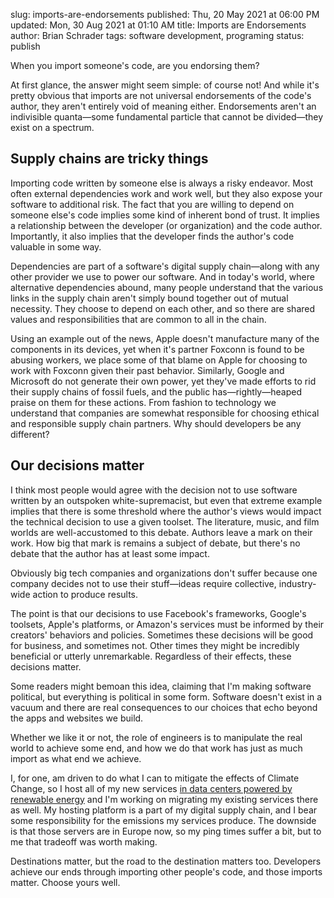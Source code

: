 slug: imports-are-endorsements
published: Thu, 20 May 2021 at 06:00 PM
updated: Mon, 30 Aug 2021 at 01:10 AM
title: Imports are Endorsements
author: Brian Schrader
tags: software development, programing
status: publish

When you import someone's code, are you endorsing them?

At first glance, the answer might seem simple: of course not! And while it's pretty obvious that imports are not universal endorsements of the code's author, they aren't entirely void of meaning either. Endorsements aren't an indivisible quanta&mdash;some fundamental particle that cannot be divided&mdash;they exist on a spectrum.


## Supply chains are tricky things

Importing code written by someone else is always a risky endeavor. Most often external dependencies work and work well, but they also expose your software to additional risk. The fact that you are willing to depend on someone else's code implies some kind of inherent bond of trust. It implies a relationship between the developer (or organization) and the code author. Importantly, it also implies that the developer finds the author's code valuable in some way.

Dependencies are part of a software's digital supply chain&mdash;along with any other provider we use to power our software. And in today's world, where alternative dependencies abound, many people understand that the various links in the supply chain aren't simply bound together out of mutual necessity. They choose to depend on each other, and so there are shared values and responsibilities that are common to all in the chain.

Using an example out of the news, Apple doesn't manufacture many of the components in its devices, yet when it's partner Foxconn is found to be abusing workers, we place some of that blame on Apple for choosing to work with Foxconn given their past behavior. Similarly, Google and Microsoft do not generate their own power, yet they've made efforts to rid their supply chains of fossil fuels, and the public has&mdash;rightly&mdash;heaped praise on them for these actions. From fashion to technology we understand that companies are somewhat responsible for choosing ethical and responsible supply chain partners. Why should developers be any different?


## Our decisions matter

I think most people would agree with the decision not to use software written by an outspoken white-supremacist, but even that extreme example implies that there is some threshold where the author's views would impact the technical decision to use a given toolset. The literature, music, and film worlds are well-accustomed to this debate. Authors leave a mark on their work. How big that mark is remains a subject of debate, but there's no debate that the author has at least some impact.

Obviously big tech companies and organizations don't suffer because one company decides not to use their stuff&mdash;ideas require collective, industry-wide action to produce results.

The point is that our decisions to use Facebook's frameworks, Google's toolsets, Apple's platforms, or Amazon's services must be informed by their creators' behaviors and policies. Sometimes these decisions will be good for business, and sometimes not. Other times they might be incredibly beneficial or utterly unremarkable. Regardless of their effects, these decisions matter.

Some readers might bemoan this idea, claiming that I'm making software political, but everything is political in some form. Software doesn't exist in a vacuum and there are real consequences to our choices that echo beyond the apps and websites we build.

Whether we like it or not, the role of engineers is to manipulate the real world to achieve some end, and how we do that work has just as much import as what end we achieve.

I, for one, am driven to do what I can to mitigate the effects of Climate Change, so I host all of my new services [in data centers powered by renewable energy][1] and I'm working on migrating my existing services there as well. My hosting platform is a part of my digital supply chain, and I bear some responsibility for the emissions my services produce. The downside is that those servers are in Europe now, so my ping times suffer a bit, but to me that tradeoff was worth making.

Destinations matter, but the road to the destination matters too. Developers achieve our ends through importing other people's code, and those imports matter. Choose yours well.


[1]: https://nine9s.cloud/kb/infrastructure
